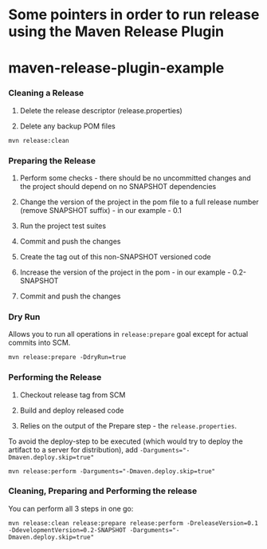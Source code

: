 # Some pointers in order to run release using the Maven Release Plugin

# maven-release-plugin-example


### Cleaning a Release

1. Delete the release descriptor (release.properties)

2. Delete any backup POM files

```
mvn release:clean
```



### Preparing the Release

1. Perform some checks - there should be no uncommitted changes and the project should depend on no SNAPSHOT dependencies

2. Change the version of the project in the pom file to a full release number (remove SNAPSHOT suffix) - in our example - 0.1

3. Run the project test suites

4. Commit and push the changes

5. Create the tag out of this non-SNAPSHOT versioned code

6. Increase the version of the project in the pom - in our example - 0.2-SNAPSHOT

7. Commit and push the changes


### Dry Run

Allows you to run all operations in `release:prepare` goal except for actual commits into SCM.

```
mvn release:prepare -DdryRun=true
```


### Performing the Release

1. Checkout release tag from SCM

2. Build and deploy released code

3. Relies on the output of the Prepare step - the `release.properties`.

To avoid the deploy-step to be executed (which would try to deploy the artifact to a server for distribution), add `-Darguments="-Dmaven.deploy.skip=true"`
```
mvn release:perform -Darguments="-Dmaven.deploy.skip=true"
```

### Cleaning, Preparing and Performing the release

You can perform all 3 steps in one go:
```
mvn release:clean release:prepare release:perform -DreleaseVersion=0.1 -DdevelopmentVersion=0.2-SNAPSHOT -Darguments="-Dmaven.deploy.skip=true"
```